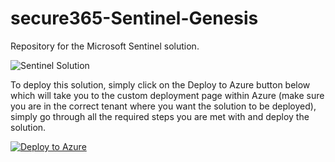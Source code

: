 # secure365-Sentinel-Genesis

Repository for the Microsoft Sentinel solution.

![Sentinel Solution](https://github.com/user-attachments/assets/530ef5f7-9a56-40fb-881f-a0af7a840502)

To deploy this solution, simply click on the Deploy to Azure button below which will take you to the custom deployment page within Azure (make sure you are in the correct tenant where you want the solution to be deployed), simply go through all the required steps you are met with and deploy the solution.

[![Deploy to Azure](https://aka.ms/deploytoazurebutton)](https://portal.azure.com/#create/Microsoft.Template/uri/https%3A%2F%2Fraw.githubusercontent.com%2FSoftwerx-DevOps%2FSentinel-Automated-Deployment%2Fmain%2Fazuredeploy.json/createUIDefinitionUri/https%3A%2F%2Fraw.githubusercontent.com%2FSoftwerx-DevOps%2FSentinel-Automated-Deployment%2Fmain%2FcreateUiDefinition.json)
